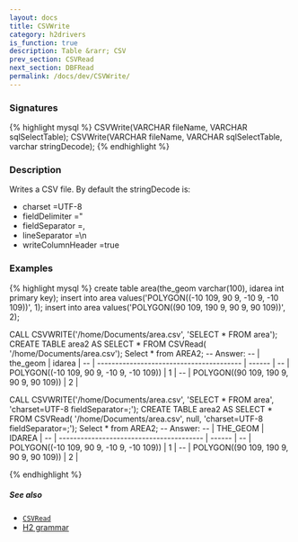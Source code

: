 ```yaml
---
layout: docs
title: CSVWrite
category: h2drivers
is_function: true
description: Table &rarr; CSV
prev_section: CSVRead
next_section: DBFRead
permalink: /docs/dev/CSVWrite/
---
```


### Signatures

{% highlight mysql %}
CSVWrite(VARCHAR fileName, VARCHAR sqlSelectTable);
CSVWrite(VARCHAR fileName, VARCHAR sqlSelectTable,
         varchar stringDecode);
{% endhighlight %}

### Description
Writes a CSV file.
By default the stringDecode is:

* charset =UTF-8
* fieldDelimiter ="
* fieldSeparator =,
* lineSeparator =\n
* writeColumnHeader =true

### Examples

{% highlight mysql %}
create table area(the_geom varchar(100), idarea int primary key);
insert into area values('POLYGON((-10 109, 90 9, -10 9,
                                  -10 109))', 1);
insert into area values('POLYGON((90 109, 190 9, 90 9,
                                  90 109))', 2);

CALL CSVWRITE('/home/Documents/area.csv',
              'SELECT * FROM area');
CREATE TABLE area2 AS SELECT * FROM CSVRead(
   '/home/Documents/area.csv');
Select * from AREA2;
-- Answer:
-- |                 the_geom                 | idarea |
-- | ---------------------------------------- | ------ |
-- | POLYGON((-10 109, 90 9, -10 9, -10 109)) |      1 |
-- | POLYGON((90 109, 190 9, 90 9,  90 109))  |      2 |

CALL CSVWRITE('/home/Documents/area.csv',
              'SELECT * FROM area', 'charset=UTF-8
                                     fieldSeparator=;');
CREATE TABLE area2 AS SELECT * FROM CSVRead(
   '/home/Documents/area.csv', null,
   'charset=UTF-8 fieldSeparator=;');
Select * from AREA2;
-- Answer:
-- |                     THE_GEOM             | IDAREA |
-- | ---------------------------------------- | ------ |
-- | POLYGON((-10 109, 90 9, -10 9, -10 109)) |      1 |
-- | POLYGON((90 109, 190 9, 90 9,  90 109))  |      2 |

{% endhighlight %}

##### See also

* [`CSVRead`](../CSVRead)
* <a href="http://www.h2database.com/html/grammar.html#csv_options"
target="_blank">H2 grammar</a>
